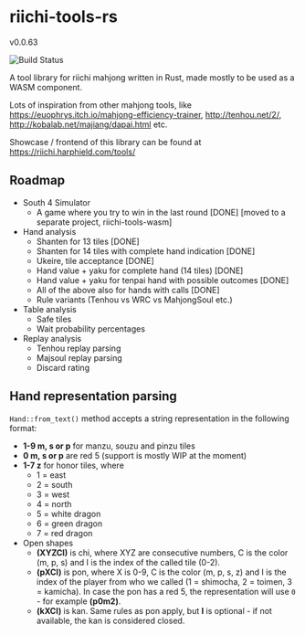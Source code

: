 # riichi-tools-rs
v0.0.63

![Build Status](https://github.com/harphield/riichi-tools-rs/workflows/Build,%20test%20and%20Clippy/badge.svg)

A tool library for riichi mahjong written in Rust, made mostly to be used as a WASM component.

Lots of inspiration from other mahjong tools, like https://euophrys.itch.io/mahjong-efficiency-trainer, http://tenhou.net/2/, 
http://kobalab.net/majiang/dapai.html etc.

Showcase / frontend of this library can be found at https://riichi.harphield.com/tools/

## Roadmap
- South 4 Simulator
    - A game where you try to win in the last round [DONE] [moved to a separate project, riichi-tools-wasm]
- Hand analysis
    - Shanten for 13 tiles [DONE]
    - Shanten for 14 tiles with complete hand indication [DONE]
    - Ukeire, tile acceptance [DONE]    
    - Hand value + yaku for complete hand (14 tiles) [DONE]
    - Hand value + yaku for tenpai hand with possible outcomes [DONE]
    - All of the above also for hands with calls [DONE]
    - Rule variants (Tenhou vs WRC vs MahjongSoul etc.)
- Table analysis
    - Safe tiles
    - Wait probability percentages
- Replay analysis
    - Tenhou replay parsing
    - Majsoul replay parsing
    - Discard rating

## Hand representation parsing
`Hand::from_text()` method accepts a string representation in the following format:

- **1-9 m, s or p** for manzu, souzu and pinzu tiles
- **0 m, s or p** are red 5 (support is mostly WIP at the moment)
- **1-7 z** for honor tiles, where
    - 1 = east
    - 2 = south
    - 3 = west
    - 4 = north
    - 5 = white dragon
    - 6 = green dragon
    - 7 = red dragon
- Open shapes
    - **(XYZCI)** is chi, where XYZ are consecutive numbers, C is the color (m, p, s) and I is the index of the called tile (0-2).
    - **(pXCI)** is pon, where X is 0-9, C is the color (m, p, s, z) and I is the index of the player from who we called (1 = shimocha, 2 = toimen, 3 = kamicha). In case the pon has a red 5, the representation will use `0` - for example **(p0m2)**.
    - **(kXCI)** is kan. Same rules as pon apply, but **I** is optional - if not available, the kan is considered closed.
